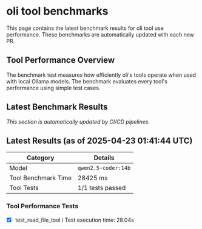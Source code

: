 # oli tool benchmarks

This page contains the latest benchmark results for oli tool use performance.
These benchmarks are automatically updated with each new PR.

## Tool Performance Overview

The benchmark test measures how efficiently oli's tools operate when used with local
Ollama models. The benchmark evaluates every tool's performance using simple test cases.

## Latest Benchmark Results

_This section is automatically updated by CI/CD pipelines._

<!-- BENCHMARK_RESULTS -->
## Latest Results (as of 2025-04-23 01:41:44 UTC)

| Category | Details |
|----------|---------|
| Model | `qwen2.5-coder:14b` |
| Tool Benchmark Time | 28425 ms |
| Tool Tests | 1/1 tests passed |

### Tool Performance Tests
- [x] test_read_file_tool
ℹ️ Test execution time: 28.04s

<!-- END_BENCHMARK_RESULTS -->
